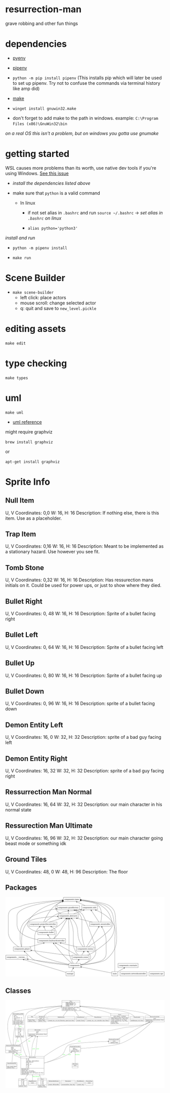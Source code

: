 # resurrection-man
grave robbing and other fun things

# dependencies
- [pyenv](https://github.com/pyenv/pyenv#automatic-installer)

- [pipenv](https://pipenv.pypa.io/en/latest/)

- `python -m pip install pipenv`
(This installs pip which will later be used to set up pipenv. Try not to confuse the commands via terminal history like amp did)

- [make](https://www.technewstoday.com/install-and-use-make-in-windows/)

- `winget install gnuwin32.make`

- don't forget to add make to the path in windows. example: `C:\Program Files (x86)\GnuWin32\bin`

*on a real OS this isn't a problem, but on windows you gotta use gnumake*

# getting started

WSL causes more problems than its worth, use native dev tools if you're using Windows. [See this issue](https://github.com/Murder-Hobo-Interactive/resurrection-man/issues/15)

- *install the dependencies listed above*

- make sure that `python` is a valid command
    - In linux
        - if not set alias in `.bashrc` and run `source ~/.bashrc` ->  *set alias in `.bashrc` on linux*

        - `alias python='python3'`

*install and run*

- `python -m pipenv install`

- `make run`

# Scene Builder
- `make scene-builder`
    - left click: place actors
    - mouse scroll: change selected actor
    - q: quit and save to `new_level.pickle`
# editing assets
`make edit`

# type checking
`make types`

# uml
`make uml`

- [uml reference](https://www.visual-paradigm.com/guide/uml-unified-modeling-language/uml-class-diagram-tutorial/)

might require graphviz

`brew install graphviz`

or

`apt-get install graphviz`

# Sprite Info
## Null Item
U, V Coordinates: 0,0
W: 16, H: 16
Description: If nothing else, there is this item. Use as a placeholder.

## Trap Item
U, V Coordinates: 0,16
W: 16, H: 16
Description: Meant to be implemented as a stationary hazard. Use however you see fit.

## Tomb Stone
U, V Coordinates: 0,32
W: 16, H: 16
Description: Has ressurection mans initials on it. Could be used for power ups, or just to show where they died.

## Bullet Right
U, V Coordinates: 0, 48
W: 16, H: 16
Description: Sprite of a bullet facing right

## Bullet Left
U, V Coordinates: 0, 64
W: 16, H: 16
Description: Sprite of a bullet facing left

## Bullet Up
U, V Coordinates: 0, 80
W: 16, H: 16
Description: Sprite of a bullet facing up

## Bullet Down
U, V Coordinates: 0, 96
W: 16, H: 16
Description: sprite of a bullet facing down

## Demon Entity Left
U, V Coordinates: 16, 0
W: 32, H: 32
Description: sprite of a bad guy facing left

## Demon Entity Right
U, V Coordinates: 16, 32
W: 32, H: 32
Description: sprite of a bad guy facing right

## Ressurrection Man Normal
U, V Coordinates: 16, 64
W: 32, H: 32
Description: our main character in his normal state

## Ressurection Man Ultimate
U, V Coordinates: 16, 96
W: 32, H: 32
Description: our main character going beast mode or something idk

## Ground Tiles
U, V Coordinates: 48, 0
W: 48, H: 96
Description: The floor



## Packages
![packages uml](./packages.png)

## Classes
![classes uml](./classes.png)

